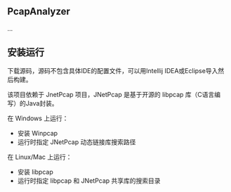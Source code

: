 ## PcapAnalyzer

...


## 安装运行

下载源码，源码不包含具体IDE的配置文件，可以用Intellij IDEA或Eclipse导入然后构建。

该项目依赖于 JnetPcap 项目，JNetPcap 是基于开源的 libpcap 库（C语言编写）的Java封装。

在 Windows 上运行：

* 安装 Winpcap
* 运行时指定 JNetPcap 动态链接库搜索路径

在 Linux/Mac 上运行：

* 安装 libpcap
* 运行时指定 libpcap 和 JNetPcap 共享库的搜索目录